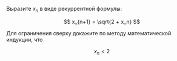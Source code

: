 Выразите $x_n$ в виде рекуррентной формулы:

$$ x_{n+1} = \sqrt{2 + x_n} $$

Для ограничения сверху докажите по методу математической индукции, что

$$ x_n < 2 $$
